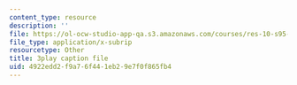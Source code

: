 ```yaml
---
content_type: resource
description: ''
file: https://ol-ocw-studio-app-qa.s3.amazonaws.com/courses/res-10-s95-physics-of-covid-19-transmission-fall-2020/4922edd2f9a76f441eb29e7f0f865fb4_X1or8Ish5OU.srt
file_type: application/x-subrip
resourcetype: Other
title: 3play caption file
uid: 4922edd2-f9a7-6f44-1eb2-9e7f0f865fb4
---
```

